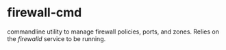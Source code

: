 # firewall-cmd  
  
commandline utility to manage firewall policies, ports, and zones. Relies on the *firewalld* service to be running.
